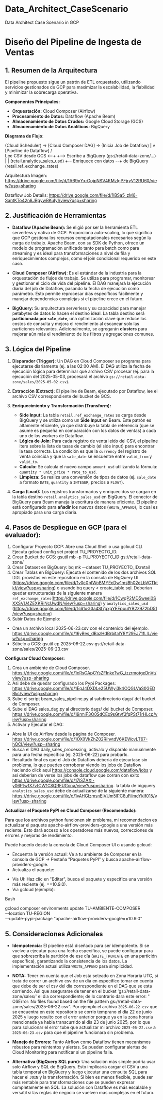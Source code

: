 # Data_Architect_CaseScenario
Data Architect Case Scenario in GCP

# Diseño del Pipeline de Ingesta de Ventas

## 1. Resumen de la Arquitectura

El pipeline propuesto sigue un patrón de ETL orquestado, utilizando servicios gestionados de GCP para maximizar la escalabilidad, la fiabilidad y minimizar la sobrecarga operativa.

**Componentes Principales:**
* **Orquestación:** Cloud Composer (Airflow)
* **Procesamiento de Datos:** Dataflow (Apache Beam)
* **Almacenamiento de Datos Crudos:** Google Cloud Storage (GCS)
* **Almacenamiento de Datos Analíticos:** BigQuery

**Diagrama de Flujo:**

(Cloud Scheduler) -> [Cloud Composer DAG] -> (Inicia Job de Dataflow)
                                            |
                                            v
                                 [Pipeline de Dataflow]
                                /                      \
      Lee CSV desde GCS <--+                            +--> Escribe a BigQuery
(gs://retail-data-zone/...)   |                            |   (retail.analytics_sales_usd)
                              +-- Enriquece con datos --+
                                  de BigQuery
                                  (retail.ref_exchange_rates)


Arquitectura Imagen: https://drive.google.com/file/d/1A69qYxrGojpNSV4KMzIgPFjryV12RU60/view?usp=sharing

Dataflow Job Details: https://drive.google.com/file/d/1lBSa5_zM6-SantKTo42n8JBgywBKuIyI/view?usp=sharing

## 2. Justificación de Herramientas

* **Dataflow (Apache Beam):** Se eligió por ser la herramienta ETL serverless y nativa de GCP. Proporciona auto-scaling, lo que significa que GCP gestiona los recursos computacionales necesarios según la carga de trabajo. Apache Beam, con su SDK de Python, ofrece un modelo de programación unificado tanto para batch como para streaming y es ideal para transformaciones a nivel de fila y enriquecimientos complejos, como el join condicional requerido en este caso.

* **Cloud Composer (Airflow):** Es el estándar de la industria para la orquestación de flujos de trabajo. Se utiliza para programar, monitorear y gestionar el ciclo de vida del pipeline. El DAG manejará la ejecución diaria del job de Dataflow, pasando la fecha de ejecución como parámetro. Esto permite reprocesar días específicos fácilmente y manejar dependencias complejas si el pipeline crece en el futuro.

* **BigQuery:** Su arquitectura serverless y su capacidad para manejar petabytes de datos lo hacen el destino ideal. La tabla destino será **particionada por `sale_date`**, una optimización clave que reduce los costos de consulta y mejora el rendimiento al escanear solo las particiones relevantes. Adicionalmente, se agregarán **clusters** para mejorar aún más el rendimiento de los filtros y agregaciones comunes.

## 3. Lógica del Pipeline

1.  **Disparador (Trigger):** Un DAG en Cloud Composer se programa para ejecutarse diariamente (ej. a las 02:00 AM). El DAG utiliza la fecha de ejecución lógica para determinar qué archivo CSV procesar (ej. para la ejecución del 2025-05-03, procesará el archivo `gs://retail-data-zone/sales/2025-05-02.csv`).

2.  **Extracción (Extract):** El pipeline de Beam, ejecutado por Dataflow, lee el archivo CSV correspondiente del bucket de GCS.

3.  **Enriquecimiento y Transformación (Transform):**
    * **Side Input:** La tabla `retail.ref_exchange_rates` se carga desde BigQuery y se utiliza como un **Side Input** en Beam. Este patrón es altamente eficiente, ya que distribuye la tabla de referencia (que se asume es pequeña en comparación con los datos de ventas) a cada uno de los workers de Dataflow.
    * **Lógica de Join:** Para cada registro de venta leído del CSV, el pipeline itera sobre la lista de tasas de cambio (el side input) para encontrar la tasa correcta. La condición es que la `currency` del registro de venta coincida y que la `sale_date` se encuentre entre `valid_from` y `valid_to`.
    * **Cálculo:** Se calcula el nuevo campo `amount_usd` utilizando la fórmula: `quantity * unit_price * rate_to_usd`.
    * **Limpieza:** Se realiza una conversión de tipos de datos (ej. `sale_date` a formato `DATE`, `quantity` a `INTEGER`, precios a `FLOAT`).

4.  **Carga (Load):** Los registros transformados y enriquecidos se cargan en la tabla destino `retail.analytics_sales_usd` en BigQuery. El conector de BigQuery para Beam maneja la escritura de manera eficiente. El pipeline está configurado para **añadir** los nuevos datos (`WRITE_APPEND`), lo cual es apropiado para una carga diaria.

## 4. Pasos de Despliegue en GCP (para el evaluador):

1. Configurar Proyecto GCP: Abre una Cloud Shell o usa gcloud CLI. Ejecuta gcloud config set project TU_PROYECTO_ID.
2. Crear Bucket de GCS: gsutil mb -p TU_PROYECTO_ID gs://retail-data-zone/
3. Crear Dataset en BigQuery: bq mk --dataset TU_PROYECTO_ID:retail
4. Crear Tablas en BigQuery: Ejecuta el contenido de los dos archivos SQL DDL provistos en este repositorio en la consola de BigQuery UI (https://drive.google.com/file/d/1v0c0pIWpBMYEcDw1msBh02eLbVCTktkf/view?usp=sharing) o usando bq query < create_table.sql. Deberian quedar estructuradas de la siguiente manera `ref_exchange_rates`(https://drive.google.com/file/d/1CwqP2MD5weeI0SXXSVU4ZEXKRiNcUwdN/view?usp=sharing) y `analytics_sales_usd` (https://drive.google.com/file/d/1s61oG3a4St7gxgYEEpouIYB2z9Z2bD51/view?usp=sharing)
5. Subir Datos de Ejemplo:
  - Crea un archivo local 2025-06-23.csv con el contenido del ejemplo. https://drive.google.com/file/d/16yBes_dBazHdBrbitalY8Y29EJ71fLIL/view?usp=sharing
  - Súbelo a GCS: gsutil cp 2025-06-22.csv gs://retail-data-zone/sales/2025-06-23.csv
  
**Configurar Cloud Composer:**

1. Crea un ambiente de Cloud Composer. https://drive.google.com/file/d/1oRsCApCYsZFInkeTwG_izzrmotgeDnVt/view?usp=sharing
2. Asi debe de quedar configurado los Pypi Packages: https://drive.google.com/file/d/1EqJ4DXDLe25UWyi3k4OQGLVaS0GEDBkc/view?usp=sharing
3. Sube el script beam_sales_pipeline.py al subdirectorio dags/ del bucket de Composer. 
4. Sube el DAG sales_dag.py al directorio dags/ del bucket de Composer. https://drive.google.com/file/d/19rmiF3O0SdCEx9sGtvf3fqPSt71rHLcp/view?usp=sharing
5. Activar y Ejecutar el DAG:
  * Abre la UI de Airflow desde la página de Composer. https://drive.google.com/file/d/1OX0VkZhZ02RihvtdV6KEWovLT97-hQCl/view?usp=sharing
  * Busca el DAG daily_sales_processing, actívalo y dispáralo manualmente para una fecha específica (ej. 2025-06-22) para probarlo.
  * Resultado final es que el Job de Dataflow deberia de ejecurtase sin problema, lo que puedes corroborar viendo los jobs de Dataflow haciendo click aqui https://console.cloud.google.com/dataflow/jobs y asi deberian de verse los jobs de dataflow que corran con exito https://drive.google.com/file/d/17lSZAXI-y06PtwfX7vtCW1C8QRFUGcna/view?usp=sharing. la tabla de bigquery `analytics_sales_usd` debe de actualizarse de la siguiente manera: https://drive.google.com/file/d/1vAHGlzmsnEIVUm5lPC8uFilmcYkIf015/view?usp=sharing

**Actualizar el Paquete PyPI en Cloud Composer (Recomendado):**

Para que los archivos python funcionen sin problema, mi recomendacion es actualizar el paquete apache-airflow-providers-google a una versión más reciente. Esto dará acceso a los operadores más nuevos, correcciones de errores y mejoras de rendimiento.

Puede hacerlo desde la consola de Cloud Composer UI o usando gcloud:

* Encuentra la versión actual: Ve a tu ambiente de Composer en la consola de GCP -> Pestaña "Paquetes PyPI" y busca apache-airflow-providers-google.
* Actualiza el paquete:
 - Vía UI: Haz clic en "Editar", busca el paquete y especifica una versión más reciente (ej. ==10.9.0).
 - Vía gcloud (ejemplo):

Bash

gcloud composer environments update TU-AMBIENTE-COMPOSER \
    --location TU-REGION \
    --update-pypi-package "apache-airflow-providers-google==10.9.0"
    
## 5. Consideraciones Adicionales

* **Idempotencia:** El pipeline está diseñado para ser idempotente. Si se vuelve a ejecutar para una fecha específica, se puede configurar para que sobrescriba la partición de ese día (`WRITE_TRUNCATE` en una partición específica), garantizando la consistencia de los datos. La implementación actual utiliza `WRITE_APPEND` para simplicidad.

* **NOTA:** Tener en cuenta que el Job esta seteado en Zona Horaria UTC, si trata de correr un archivo csv de un dia en especifico tomar en cuenta que debe de ser el csv del dia correspondiente en el DAG que se esta corriendo. Asi que asegurarse de tener en el bucket 'gs://retail-data-zone/sales/' el dia correspondiente; de lo contrario dara este error: " OSError: No files found based on the file pattern gs://retail-data-zone/sales/2025-06-22.csv". Por ejemplo el archivo `2025-06-22.csv` que se encuentra en este repositorio se corrio temprano el dia 22 de junio 2025 y luego resulto con el error anterior porque ya en la zona horaria mencionada ya habia transcurrido al dia 23 de junio 2025, por lo que para solucionar el error tube que actualizar mi archivo `2025-06-22.csv` a `2025-06-23.csv` para que el pipeline funcionara sin problema. 

  
* **Manejo de Errores:** Tanto Airflow como Dataflow tienen mecanismos robustos para reintentos y alertas. Se pueden configurar alertas de Cloud Monitoring para notificar si un pipeline falla.
* **Alternativa (BigQuery SQL puro):** Una solución más simple podría usar solo Airflow y SQL de BigQuery. Esto implicaría cargar el CSV a una tabla temporal en BigQuery y luego ejecutar una consulta SQL para hacer el `JOIN` y la transformación. Si bien es menos flexible, puede ser más rentable para transformaciones que se pueden expresar completamente en SQL. La solución con Dataflow es más escalable y versátil si las reglas de negocio se vuelven más complejas en el futuro.
  
